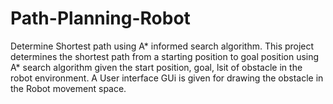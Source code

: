 # Path-Planning-Robot
Determine Shortest path using A* informed search algorithm. This project determines the shortest path from a starting position to goal position using A* search algorithm given the start position, goal, lsit of obstacle in the robot environment.
A User interface GUi is given for drawing the obstacle in the Robot movement space.
